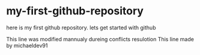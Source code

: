 # my-first-github-repository
here is my first github repository. lets get started with github

This line was modified mannualy dureing conflicts resulotion
This line made by michaeldev91
